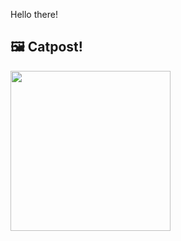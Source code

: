 Hello there!



## 🖼️ Catpost!

<sub>
    <img src="https://cdn2.thecatapi.com/images/-Ns1ddXlg.jpg" height="256">
</sub>

